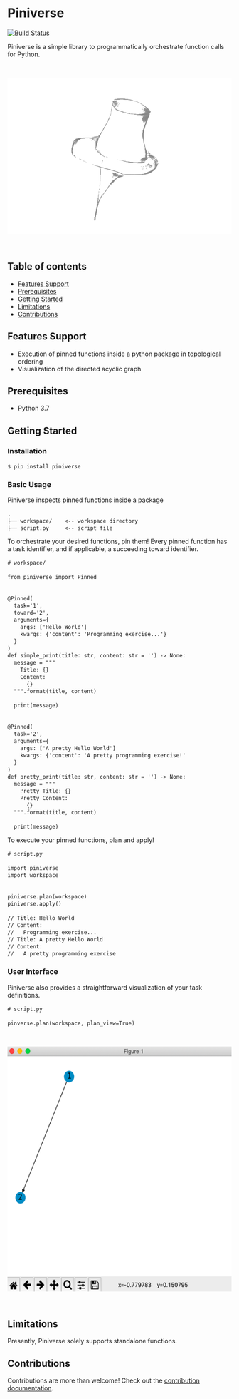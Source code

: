 # Piniverse

[![Build Status](https://travis-ci.org/hzhao19/piniverse.svg?branch=master)](https://travis-ci.org/hzhao19/piniverse)

Piniverse is a simple library to programmatically orchestrate function calls for Python. 

<br>
  <p align="center">
    <img src="docs/static/pin.png" height="350" width="600" align="center">
  </p>
<br>

Table of contents
---------------

- [Features Support](#features-support)
- [Prerequisites](#prerequisites)
- [Getting Started](#getting-started)
- [Limitations](#limitations)
- [Contributions](#contributions)

Features Support 
---------------

* Execution of pinned functions inside a python package in topological ordering
* Visualization of the directed acyclic graph

Prerequisites 
---------------

* Python 3.7

Getting Started
---------------

### Installation

```
$ pip install piniverse
```

### Basic Usage

Piniverse inspects pinned functions inside a package

```
.
├── workspace/    <-- workspace directory
├── script.py     <-- script file

```

To orchestrate your desired functions, pin them! Every pinned function has a task identifier, and if applicable, a succeeding toward identifier.

```
# workspace/

from piniverse import Pinned


@Pinned(
  task='1',
  toward='2', 
  arguments={
    args: ['Hello World']
    kwargs: {'content': 'Programming exercise...'}
  }
)
def simple_print(title: str, content: str = '') -> None:
  message = """
    Title: {}
    Content: 
      {}
  """.format(title, content)
  
  print(message)


@Pinned(
  task='2',
  arguments={
    args: ['A pretty Hello World']
    kwargs: {'content': 'A pretty programming exercise!'
  }
)
def pretty_print(title: str, content: str = '') -> None:
  message = """
    Pretty Title: {}
    Pretty Content: 
      {}
  """.format(title, content)

  print(message)

```

To execute your pinned functions, plan and apply!

```
# script.py

import piniverse
import workspace


piniverse.plan(workspace)
piniverse.apply()

// Title: Hello World
// Content: 
//   Programming exercise...
// Title: A pretty Hello World
// Content:
//   A pretty programming exercise
```

### User Interface

Piniverse also provides a straightforward visualization of your task definitions. 

```
# script.py

pinverse.plan(workspace, plan_view=True)
```

<br>
  <p align="center">
    <img src="docs/static/visual.png" height="550" width="750" align="center">
  </p>
<br>

Limitations 
---------------

Presently, Piniverse solely supports standalone functions.

Contributions 
---------------

Contributions are more than welcome! Check out the [contribution documentation](https://github.com/hzhao19/piniverse/blob/master/CONTRIBUTIONS.rst).
